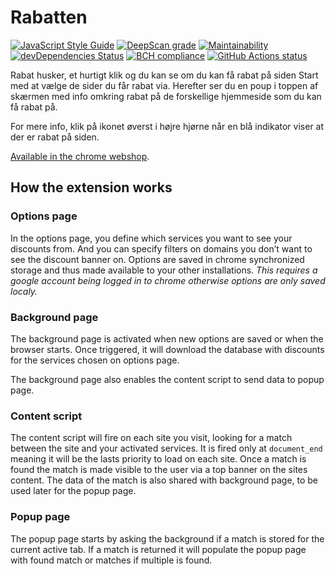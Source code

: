 # Rabatten
[![JavaScript Style Guide](https://img.shields.io/badge/code_style-standard-brightgreen.svg)](https://standardjs.com)
[![DeepScan grade](https://deepscan.io/api/teams/5999/projects/7865/branches/86176/badge/grade.svg)](https://deepscan.io/dashboard#view=project&tid=5999&pid=7865&bid=86176)
[![Maintainability](https://api.codeclimate.com/v1/badges/7f37cac1b78f385627d2/maintainability)](https://codeclimate.com/github/zinen/Rabatten/maintainability)
[![devDependencies Status](https://img.shields.io/david/dev/zinen/Rabatten)](https://david-dm.org/zinen/rabatten?type=dev)
[![BCH compliance](https://bettercodehub.com/edge/badge/zinen/Rabatten?branch=master)](https://bettercodehub.com/results/zinen/Rabatten)
[![GitHub Actions status](https://github.com/zinen/Rabatten/workflows/Node%20CI/badge.svg)](https://github.com/zinen/Rabatten)

Rabat husker, et hurtigt klik og du kan se om du kan få rabat på siden
Start med at vælge de sider du får rabat via. Herefter ser du en poup i toppen af skærmen med info omkring rabat på de forskellige hjemmeside som du kan få rabat på.

For mere info, klik på ikonet øverst i højre hjørne når en blå indikator viser at der er rabat på siden.

[Available in the chrome webshop](https://chrome.google.com/webstore/detail/rabatten/ekaaoiehoehhfffifhgclflhjjkppdnc/).

## How the extension works

### Options page
In the options page, you define which services you want to see your discounts from. And you can specify filters on domains you don’t want to see the discount banner on.
Options are saved in chrome synchronized storage and thus made available to your other installations. 
*This requires a google account being logged in to chrome otherwise options are only saved localy.*

### Background page
The background page is activated when new options are saved or when the browser starts. Once triggered, it will download the database with discounts for the services chosen on options page. 

The background page also enables the content script to send data to popup page.

### Content script
The content script will fire on each site you visit, looking for a match between the site and your activated services. It is fired only at `document_end` meaning it will be the lasts priority to load on each site. Once a match is found the match is made visible to the user via a top banner on the sites content. The data of the match is also shared with background page, to be used later for the popup page.

### Popup page
The popup page starts by asking the background if a match is stored for the current active tab. If a match is returned it will populate the popup page with found match or matches if multiple is found.
